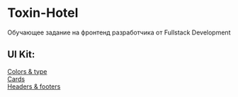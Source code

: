 # Toxin-Hotel
Обучающее задание на фронтенд разработчика от Fullstack Development
## UI Kit:
[Colors & type](https://aleksryab.github.io/toxin-hotel/dist/colors-type.html)<br />
[Cards](https://aleksryab.github.io/toxin-hotel/dist/cards.html)<br />
[Headers & footers](https://aleksryab.github.io/toxin-hotel/dist/headers-footers.html)<br />
